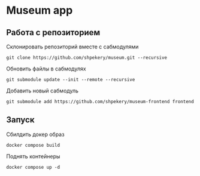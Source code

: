 # Museum app

## Работа с репозиторием

Склонировать репозиторий вместе с сабмодулями
```shell
git clone https://github.com/shpekery/museum.git --recursive
```

Обновить файлы в сабмодулях
```shell
git submodule update --init --remote --recursive
```

Добавить новый сабмодуль
```shell
git submodule add https://github.com/shpekery/museum-frontend frontend
```

## Запуск

Сбилдить докер образ
```shell
docker compose build
```
Поднять контейнеры
```shell
docker compose up -d
```
